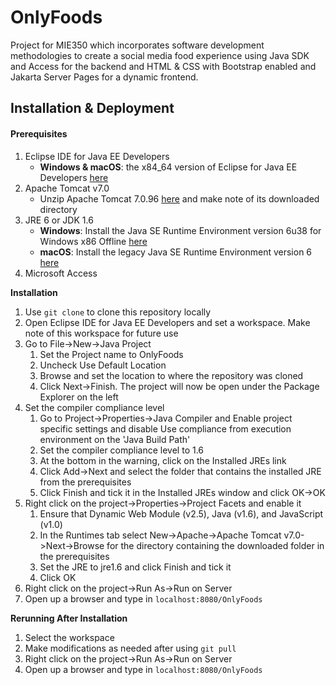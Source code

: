 # OnlyFoods

Project for MIE350 which incorporates software development methodologies to create a social media food experience using Java SDK and Access for the backend and HTML & CSS with Bootstrap enabled and Jakarta Server Pages for a dynamic frontend. 

## **Installation & Deployment**

#### **Prerequisites**

1. Eclipse IDE for Java EE Developers
   - **Windows & macOS**: the x84_64 version of Eclipse for Java EE Developers [here](https://www.eclipse.org/downloads/packages/release/luna/r/eclipse-ide-java-ee-developers)
2. Apache Tomcat v7.0
   - Unzip Apache Tomcat 7.0.96 [here](https://archive.apache.org/dist/tomcat/tomcat-7/v7.0.96/bin/apache-tomcat-7.0.96.zip) and make note of its downloaded directory
3. JRE 6 or JDK 1.6
   - **Windows**: Install the Java SE Runtime Environment version 6u38 for Windows x86 Offline [here](https://www.oracle.com/java/technologies/javase-java-archive-javase6-downloads.html)
   - **macOS**: Install the legacy Java SE Runtime Environment version 6 [here](https://updates.cdn-apple.com/2019/cert/041-88384-20191011-3d8da658-dca4-4a5b-b67c-26e686876403/JavaForOSX.dmg)
4. Microsoft Access

**Installation**

1. Use `git clone` to clone this repository locally
2. Open Eclipse IDE for Java EE Developers and set a workspace. Make note of this workspace for future use
3. Go to File->New->Java Project
   1. Set the Project name to OnlyFoods
   2. Uncheck Use Default Location
   3. Browse and set the location to where the repository was cloned
   4. Click Next->Finish. The project will now be open under the Package Explorer on the left
4. Set the compiler compliance level
   1. Go to Project->Properties->Java Compiler and Enable project specific settings and disable Use compliance from execution environment on the 'Java Build Path'
   2. Set the compiler compliance level to 1.6
   3. At the bottom in the warning, click on the Installed JREs link
   4. Click Add->Next and select the folder that contains the installed JRE from the prerequisites
   5. Click Finish and tick it in the Installed JREs window and click OK->OK
5. Right click on the project->Properties->Project Facets and enable it
   1. Ensure that Dynamic Web Module (v2.5), Java (v1.6), and JavaScript (v1.0)
   2. In the Runtimes tab select New->Apache->Apache Tomcat v7.0->Next->Browse for the directory containing the downloaded folder in the prerequisites
   3. Set the JRE to jre1.6 and click Finish and tick it
   4. Click OK
6. Right click on the project->Run As->Run on Server
7. Open up a browser and type in `localhost:8080/OnlyFoods`

**Rerunning After Installation**

1. Select the workspace
2. Make modifications as needed after using `git pull`
3. Right click on the project->Run As->Run on Server
4. Open up a browser and type in `localhost:8080/OnlyFoods`